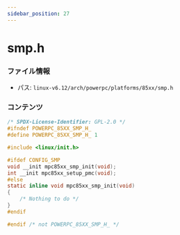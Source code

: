 ```yaml
---
sidebar_position: 27
---
```

# smp.h

### ファイル情報

- パス: `linux-v6.12/arch/powerpc/platforms/85xx/smp.h`

### コンテンツ

```h
/* SPDX-License-Identifier: GPL-2.0 */
#ifndef POWERPC_85XX_SMP_H_
#define POWERPC_85XX_SMP_H_ 1

#include <linux/init.h>

#ifdef CONFIG_SMP
void __init mpc85xx_smp_init(void);
int __init mpc85xx_setup_pmc(void);
#else
static inline void mpc85xx_smp_init(void)
{
	/* Nothing to do */
}
#endif

#endif /* not POWERPC_85XX_SMP_H_ */

```

